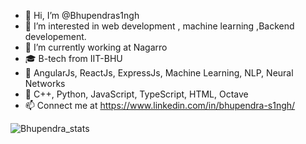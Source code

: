 - 👋 Hi, I’m @Bhupendras1ngh
- 👀 I’m interested in web development , machine learning ,Backend developement.
- 🌱 I’m currently working at Nagarro
- 🎓 B-tech from IIT-BHU
- 🤹 AngularJs, ReactJs, ExpressJs, Machine Learning, NLP, Neural Networks 
- 🎃 C++, Python, JavaScript, TypeScript, HTML, Octave
- 📫 Connect me at https://www.linkedin.com/in/bhupendra-s1ngh/

<!---
Bhupendras1ngh/Bhupendras1ngh is a ✨ special ✨ repository because its `README.md` (this file) appears on your GitHub profile.
You can click the Preview link to take a look at your changes.
--->
![Bhupendra_stats](https://github-readme-stats.vercel.app/api?username=Bhupendras1ngh&show_icons=true&theme=radical)




